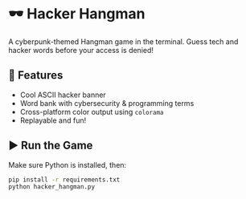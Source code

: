 # 🕶️ Hacker Hangman

A cyberpunk-themed Hangman game in the terminal. Guess tech and hacker words before your access is denied!

## 🧠 Features
- Cool ASCII hacker banner
- Word bank with cybersecurity & programming terms
- Cross-platform color output using `colorama`
- Replayable and fun!

## ▶️ Run the Game
Make sure Python is installed, then:

```bash
pip install -r requirements.txt
python hacker_hangman.py
